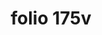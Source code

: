 ---
layout: edition
title: folio 175v
manuscript: Turin, Biblioteca Nazionale, MS N.III.19
sigla: T
iip: t175v.tif
milestone: 350
---